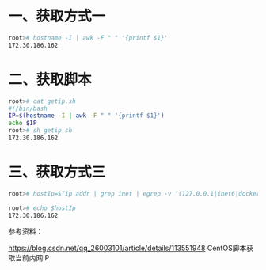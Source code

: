# 一、获取方式一

```bash
root># hostname -I | awk -F " " '{printf $1}'
172.30.186.162
```

# 二、获取脚本

```bash
root># cat getip.sh
#!/bin/bash
IP=$(hostname -I | awk -F " " '{printf $1}')
echo $IP
root># sh getip.sh
172.30.186.162
```

# 三、获取方式三

```bash
root># hostIp=$(ip addr | grep inet | egrep -v '(127.0.0.1|inet6|docker)' | awk '{print $2}' | tr -d "addr:" | head -n 1 | cut -d / -f1

root># echo $hostIp
172.30.186.162
```

参考资料：

https://blog.csdn.net/qq_26003101/article/details/113551948  CentOS脚本获取当前内网IP
